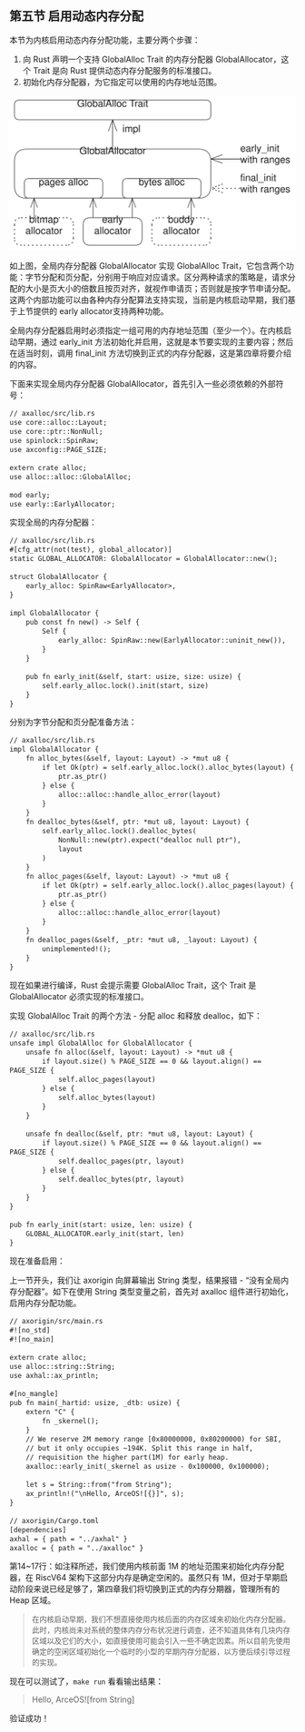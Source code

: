 ## 第五节 启用动态内存分配



本节为内核启用动态内存分配功能，主要分两个步骤：

1. 向 Rust 声明一个支持 GlobalAlloc Trait 的内存分配器 GlobalAllocator，这个 Trait 是向 Rust 提供动态内存分配服务的标准接口。
2. 初始化内存分配器，为它指定可以使用的内存地址范围。

<div style="text-align:center">
   <img src=".\img\global_allocator.svg" alt="global_allocator" style="zoom:80%"/>
</div>



如上图，全局内存分配器 GlobalAllocator 实现 GlobalAlloc Trait，它包含两个功能：字节分配和页分配，分别用于响应对应请求。区分两种请求的策略是，请求分配的大小是页大小的倍数且按页对齐，就视作申请页；否则就是按字节申请分配。这两个内部功能可以由各种内存分配算法支持实现，当前是内核启动早期，我们基于上节提供的 early allocator支持两种功能。

全局内存分配器启用时必须指定一组可用的内存地址范围（至少一个）。在内核启动早期，通过 early_init 方法初始化并启用，这就是本节要实现的主要内容；然后在适当时刻，调用 final_init 方法切换到正式的内存分配器，这是第四章将要介绍的内容。

下面来实现全局内存分配器 GlobalAllocator，首先引入一些必须依赖的外部符号：

```rust,editable
// axalloc/src/lib.rs
use core::alloc::Layout;
use core::ptr::NonNull;
use spinlock::SpinRaw;
use axconfig::PAGE_SIZE;

extern crate alloc;
use alloc::alloc::GlobalAlloc;

mod early;
use early::EarlyAllocator;
```

实现全局的内存分配器：

```rust,editable
// axalloc/src/lib.rs
#[cfg_attr(not(test), global_allocator)]
static GLOBAL_ALLOCATOR: GlobalAllocator = GlobalAllocator::new();

struct GlobalAllocator {
    early_alloc: SpinRaw<EarlyAllocator>,
}

impl GlobalAllocator {
    pub const fn new() -> Self {
        Self {
            early_alloc: SpinRaw::new(EarlyAllocator::uninit_new()),
        }
    }

    pub fn early_init(&self, start: usize, size: usize) {
        self.early_alloc.lock().init(start, size)
    }
}
```

分别为字节分配和页分配准备方法：

```rust,editable
// axalloc/src/lib.rs
impl GlobalAllocator {
    fn alloc_bytes(&self, layout: Layout) -> *mut u8 {
        if let Ok(ptr) = self.early_alloc.lock().alloc_bytes(layout) {
            ptr.as_ptr()
        } else {
            alloc::alloc::handle_alloc_error(layout)
        }
    }
    fn dealloc_bytes(&self, ptr: *mut u8, layout: Layout) {
        self.early_alloc.lock().dealloc_bytes(
            NonNull::new(ptr).expect("dealloc null ptr"),
            layout
        )
    }
    fn alloc_pages(&self, layout: Layout) -> *mut u8 {
        if let Ok(ptr) = self.early_alloc.lock().alloc_pages(layout) {
            ptr.as_ptr()
        } else {
            alloc::alloc::handle_alloc_error(layout)
        }
    }
    fn dealloc_pages(&self, _ptr: *mut u8, _layout: Layout) {
        unimplemented!();
    }
}
```

现在如果进行编译，Rust 会提示需要 GlobalAlloc Trait，这个 Trait 是 GlobalAllocator 必须实现的标准接口。

实现 GlobalAlloc Trait 的两个方法 - 分配 alloc 和释放 dealloc，如下：

```rust,editable
// axalloc/src/lib.rs
unsafe impl GlobalAlloc for GlobalAllocator {
    unsafe fn alloc(&self, layout: Layout) -> *mut u8 {
        if layout.size() % PAGE_SIZE == 0 && layout.align() == PAGE_SIZE {
            self.alloc_pages(layout)
        } else {
            self.alloc_bytes(layout)
        }
    }

    unsafe fn dealloc(&self, ptr: *mut u8, layout: Layout) {
        if layout.size() % PAGE_SIZE == 0 && layout.align() == PAGE_SIZE {
            self.dealloc_pages(ptr, layout)
        } else {
            self.dealloc_bytes(ptr, layout)
        }
    }
}

pub fn early_init(start: usize, len: usize) {
    GLOBAL_ALLOCATOR.early_init(start, len)
}
```



现在准备启用：

上一节开头，我们让 axorigin 向屏幕输出 String 类型，结果报错 - “没有全局内存分配器”。如下在使用 String 类型变量之前，首先对 axalloc 组件进行初始化，启用内存分配功能。

```rust,editable
// axorigin/src/main.rs
#![no_std]
#![no_main]

extern crate alloc;
use alloc::string::String;
use axhal::ax_println;

#[no_mangle]
pub fn main(_hartid: usize, _dtb: usize) {
    extern "C" {
        fn _skernel();
    }
    // We reserve 2M memory range [0x80000000, 0x80200000) for SBI,
    // but it only occupies ~194K. Split this range in half,
    // requisition the higher part(1M) for early heap.
    axalloc::early_init(_skernel as usize - 0x100000, 0x100000);

    let s = String::from("from String");
    ax_println!("\nHello, ArceOS![{}]", s);
}

// axorigin/Cargo.toml
[dependencies]
axhal = { path = "../axhal" }
axalloc = { path = "../axalloc" }
```

第14~17行：如注释所述，我们使用内核前面 1M 的地址范围来初始化内存分配器，在 RiscV64 架构下这部分内存是确定空闲的。虽然只有 1M，但对于早期启动阶段来说已经足够了，第四章我们将切换到正式的内存分期器，管理所有的 Heap 区域。

> <font size=2>在内核启动早期，我们不想直接使用内核后面的内存区域来初始化内存分配器。此时，内核尚未对系统的整体内存分布状况进行调查，还不知道具体有几块内存区域以及它们的大小，如直接使用可能会引入一些不确定因素。所以目前先使用确定的空闲区域初始化一个临时的小型的早期内存分配器，以方便后续引导过程的实现。</font>

现在可以测试了，`make run` 看看输出结果：

>Hello, ArceOS![from String]

验证成功！





<script src="https://utteranc.es/client.js"
        repo="OSLearning365/blog-issues"
        issue-term="pathname"
        theme="github-light"
        crossorigin="anonymous"
        async>
</script>
